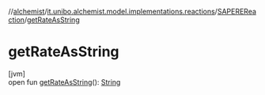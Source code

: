 //[alchemist](../../../index.md)/[it.unibo.alchemist.model.implementations.reactions](../index.md)/[SAPEREReaction](index.md)/[getRateAsString](get-rate-as-string.md)

# getRateAsString

[jvm]\
open fun [getRateAsString](get-rate-as-string.md)(): [String](https://docs.oracle.com/javase/8/docs/api/java/lang/String.html)
